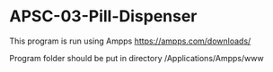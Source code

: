 # APSC-03-Pill-Dispenser
This program is run using Ampps
https://ampps.com/downloads/

Program folder should be put in directory /Applications/Ampps/www
